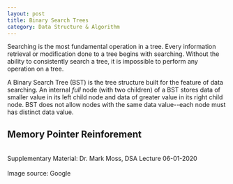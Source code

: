 ```yaml
---
layout: post
title: Binary Search Trees
category: Data Structure & Algorithm
---
```


Searching is the most fundamental operation in a tree. Every information retrieval or modification done to a tree begins with searching. Without the ability to consistently search a tree, it is impossible to perform any operation on a tree.

A Binary Search Tree (BST) is the tree structure built for the feature of data searching. An internal <em>full</em> node (with two children) of a BST stores data of smaller value in its left child node and data of greater value in its right child node. BST does not allow nodes with the same data value--each node must has distinct data value.

## Memory Pointer Reinforement

<footer>
<br>
Supplementary Material: Dr. Mark Moss, DSA Lecture 06-01-2020
<br><br>
Image source: Google
</footer>
